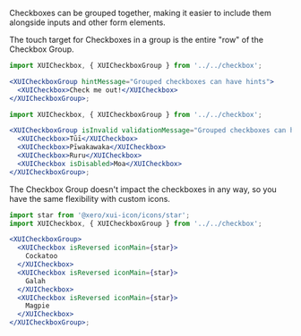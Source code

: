 Checkboxes can be grouped together, making it easier to include them alongside inputs and other form elements.

The touch target for Checkboxes in a group is the entire "row" of the Checkbox Group.

```jsx harmony
import XUICheckbox, { XUICheckboxGroup } from '../../checkbox';

<XUICheckboxGroup hintMessage="Grouped checkboxes can have hints">
  <XUICheckbox>Check me out!</XUICheckbox>
</XUICheckboxGroup>;
```

```jsx harmony
import XUICheckbox, { XUICheckboxGroup } from '../../checkbox';

<XUICheckboxGroup isInvalid validationMessage="Grouped checkboxes can have validation">
  <XUICheckbox>Tūī</XUICheckbox>
  <XUICheckbox>Pīwakawaka</XUICheckbox>
  <XUICheckbox>Ruru</XUICheckbox>
  <XUICheckbox isDisabled>Moa</XUICheckbox>
</XUICheckboxGroup>;
```

The Checkbox Group doesn't impact the checkboxes in any way, so you have the same flexibility with custom icons.

```jsx harmony
import star from '@xero/xui-icon/icons/star';
import XUICheckbox, { XUICheckboxGroup } from '../../checkbox';

<XUICheckboxGroup>
  <XUICheckbox isReversed iconMain={star}>
    Cockatoo
  </XUICheckbox>
  <XUICheckbox isReversed iconMain={star}>
    Galah
  </XUICheckbox>
  <XUICheckbox isReversed iconMain={star}>
    Magpie
  </XUICheckbox>
</XUICheckboxGroup>;
```
